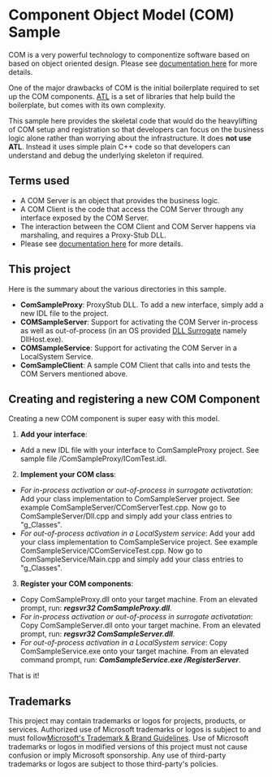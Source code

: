 # Component Object Model (COM) Sample
COM is a very powerful technology to componentize software based on based on object oriented design. Please see [documentation here](https://docs.microsoft.com/en-us/windows/win32/com/component-object-model--com--portal "documentation here") for more details.

One of the major drawbacks of COM is the initial boilerplate required to set up the COM components. [ATL](https://docs.microsoft.com/en-us/cpp/atl/active-template-library-atl-concepts?view=msvc-170 "ATL") is a set of libraries that help build the boilerplate, but comes with its own complexity.

This sample here provides the skeletal code that would do the heavylifting of COM setup and registration so that developers can focus on the business logic alone rather than worrying about the infrastructure. It does **not use ATL**. Instead it uses simple plain C++ code so that developers can understand and debug the underlying skeleton if required.

## Terms used
- A COM Server is an object that provides the business logic.
- A COM Client is the code that access the COM Server through any interface exposed by the COM Server.
- The interaction between the COM Client and COM Server happens via marshaling, and requires a Proxy-Stub DLL.
- Please see [documentation here](https://docs.microsoft.com/en-us/windows/win32/com/com-clients-and-servers "documentation here") for more details.

## This project
Here is the summary about the various directories in this sample.
- **ComSampleProxy**: ProxyStub DLL. To add a new interface, simply add a new IDL file to the project.
- **COMSampleServer**: Support for activating the COM Server in-process as well as out-of-process (in an OS provided [DLL Surrogate](https://docs.microsoft.com/en-us/windows/win32/com/dll-surrogates "DLL Surrogate") namely DllHost.exe).
- **COMSampleService**: Support for activating the COM Server in a LocalSystem Service.
- **ComSampleClient**: A sample COM Client that calls into and tests the COM Servers mentioned above.

## Creating and registering a new COM Component
Creating a new COM component is super easy with this model.
1. **Add your interface**: 
 - Add a new IDL file with your interface to ComSampleProxy project. See sample file /ComSampleProxy/IComTest.idl.
2. **Implement your COM class**:
 - *For in-process activation or out-of-process in surrogate activatation*: Add your class implementation to ComSampleServer project. See example ComSampleServer/CComServerTest.cpp. Now go to ComSampleServer/Dll.cpp and simply add your class entries to "g_Classes".
 - *For out-of-process activation in a LocalSystem service*: Add your add your class implementation to ComSampleService project. See example ComSampleService/CComServiceTest.cpp. Now go to ComSampleService/Main.cpp and simply add your class entries to "g_Classes".
3. **Register your COM components**:
 - Copy ComSampleProxy.dll onto your target machine. From an elevated prompt, run: ***regsvr32 ComSampleProxy.dll***.
 - *For in-process activation or out-of-process in surrogate activatation*: Copy ComSampleServer.dll onto your target machine. From an elevated prompt, run: ***regsvr32 ComSampleServer.dll***.
 - *For out-of-process activation in a LocalSystem service*: Copy ComSampleService.exe onto your target machine. From an elevated command prompt, run: ***ComSampleService.exe /RegisterServer***.

That is it!

## **Trademarks**
This project may contain trademarks or logos for projects, products, or services. Authorized use of Microsoft trademarks or logos is subject to and must follow[Microsoft's Trademark & Brand Guidelines](https://www.microsoft.com/en-us/legal/intellectualproperty/trademarks/usage/general). Use of Microsoft trademarks or logos in modified versions of this project must not cause confusion or imply Microsoft sponsorship. Any use of third-party trademarks or logos are subject to those third-party's policies.